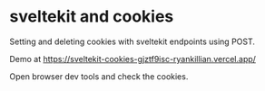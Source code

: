 # sveltekit and cookies

Setting and deleting cookies with sveltekit endpoints using POST.


Demo at https://sveltekit-cookies-gjztf9isc-ryankillian.vercel.app/

Open browser dev tools and check the cookies.

